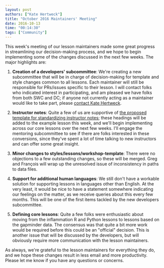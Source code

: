 ```yaml
---
layout: post
authors: ["Kate Hertweck"]
title: "October 2016 Maintainers' Meeting"
date: 2016-10-13
time: "00:14:30"
tags: ["Community"]
---
```


This week's meeting of our lesson maintainers made some great progress in streamlining our decision-making process,
and we hope to begin implementing some of the changes discussed in the next few weeks.
The major highlights are:

1. **Creation of a developers' subcommittee**: We're creating a new
   subcommittee that will be in charge of decision-making for template
   and style changes common to all lessons. Each maintainer will still
   be responsible for PRs/issues specific to their lesson. I will
   contact folks who indicated interest in participating, and am
   pleased we have folks from both SWC and DC; if anyone not currently
   acting as a maintainer would like to take part, please
   [contact Kate Hertweck](mailto:k8hertweck@gmail.com).

2. **Instructor notes**: Quite a few of us are supportive of [the
   proposed template for standardizing instructor notes][notes]; these
   headings will be added to the example lesson this week, and we'll
   begin implementing across our core lessons over the next few
   weeks. I'll engage the mentoring subcommittee to see if there are
   folks interested in these conversions, since they've spent a lot of
   time talking to new instructors and can offer some great
   insight.

3. **Minor changes to styles/lessons/workshop-template**: There were
   no objections to a few outstanding changes, so these will be
   merged. Greg and François will wrap up the unresolved issue of
   inconsistency in paths to data files.

4. **Support for additional human languages**: We still don't have a
   workable solution for supporting lessons in languages other than
   English. At the very least, it would be nice to have a statement
   somewhere indicating our feelings on the matter, as we receive
   queries about this every few months. This will be one of the first
   items tackled by the new developers subcommittee.

5. **Defining core lessons**: Quite a few folks were enthusiastic
   about moving from the inflammation R and Python lessons to lessons
   based on the gapminder data. The consensus was that quite a bit
   more work would be required before this could be an "official"
   decision. This is another issue that will be discussed by the
   developers, but will obviously require more communication with
   the lesson maintainers.

As always, we're grateful to the lesson maintainers for everything
they do, and we hope these changes result in less email and more
productivity.  Please let me know if you have any questions or
concerns.

[notes]: https://github.com/swcarpentry/lesson-example/pull/43 
